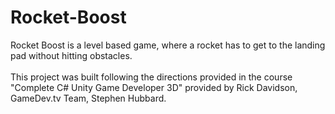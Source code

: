 # Rocket-Boost
 Rocket Boost is a level based game, where a rocket has to get to the landing pad without hitting obstacles. <br> <br>
This project was built following the directions provided in the course "Complete C# Unity Game Developer 3D" provided by  Rick Davidson, GameDev.tv Team, Stephen Hubbard.
